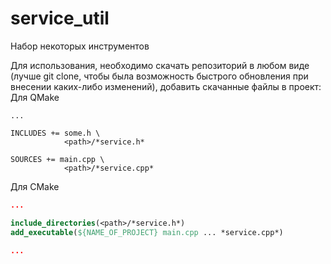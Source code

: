 # service_util
Набор некоторых инструментов

Для использования, необходимо скачать репозиторий в любом виде (лучше git clone, чтобы была возможность быстрого обновления при внесении каких-либо изменений),
добавить скачанные файлы в проект:
Для QMake
```qmake 
...

INCLUDES += some.h \
            <path>/*service.h*
            
SOURCES += main.cpp \
            <path>/*service.cpp*
```
Для CMake
```cmake
...

include_directories(<path>/*service.h*)
add_executable(${NAME_OF_PROJECT} main.cpp ... *service.cpp*)

...
```
